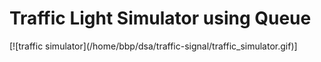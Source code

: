 <h1>Traffic Light Simulator using Queue</h1>
[![traffic simulator](/home/bbp/dsa/traffic-signal/traffic_simulator.gif)]

